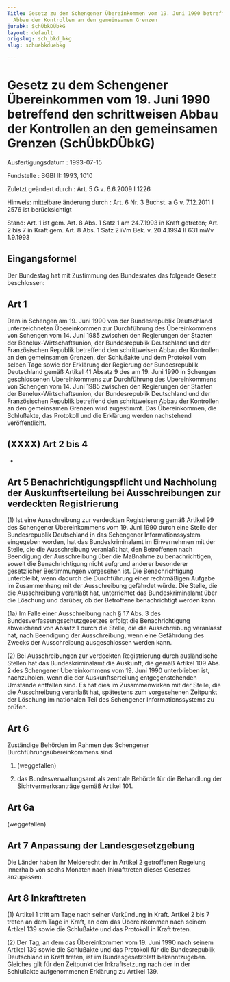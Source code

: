 ```yaml
---
Title: Gesetz zu dem Schengener Übereinkommen vom 19. Juni 1990 betreffend den schrittweisen
  Abbau der Kontrollen an den gemeinsamen Grenzen
jurabk: SchÜbkDÜbkG
layout: default
origslug: sch_bkd_bkg
slug: schuebkduebkg

---
```


# Gesetz zu dem Schengener Übereinkommen vom 19. Juni 1990 betreffend den schrittweisen Abbau der Kontrollen an den gemeinsamen Grenzen (SchÜbkDÜbkG)

Ausfertigungsdatum
:   1993-07-15

Fundstelle
:   BGBl II: 1993, 1010

Zuletzt geändert durch
:   Art. 5 G v. 6.6.2009 I 1226

Hinweis: mittelbare änderung durch
:   Art. 6 Nr. 3 Buchst. a G v. 7.12.2011 I 2576 ist berücksichtigt

Stand: Art. 1 ist gem. Art. 8 Abs. 1 Satz 1 am 24.7.1993 in Kraft getreten; Art. 2 bis 7 in Kraft gem. Art. 8 Abs. 1 Satz 2 iVm Bek. v. 20.4.1994 II 631 mWv 1.9.1993

## Eingangsformel

Der Bundestag hat mit Zustimmung des Bundesrates das folgende Gesetz
beschlossen:


## Art 1

Dem in Schengen am 19. Juni 1990 von der Bundesrepublik Deutschland
unterzeichneten Übereinkommen zur Durchführung des Übereinkommens von
Schengen vom 14. Juni 1985 zwischen den Regierungen der Staaten der
Benelux-Wirtschaftsunion, der Bundesrepublik Deutschland und der
Französischen Republik betreffend den schrittweisen Abbau der
Kontrollen an den gemeinsamen Grenzen, der Schlußakte und dem
Protokoll vom selben Tage sowie der Erklärung der Regierung der
Bundesrepublik Deutschland gemäß Artikel 41 Absatz 9 des am 19. Juni
1990 in Schengen geschlossenen Übereinkommens zur Durchführung des
Übereinkommens von Schengen vom 14. Juni 1985 zwischen den Regierungen
der Staaten der Benelux-Wirtschaftsunion, der Bundesrepublik
Deutschland und der Französischen Republik betreffend den
schrittweisen Abbau der Kontrollen an den gemeinsamen Grenzen wird
zugestimmt. Das Übereinkommen, die Schlußakte, das Protokoll und die
Erklärung werden nachstehend veröffentlicht.


## (XXXX) Art 2 bis 4

-


## Art 5 Benachrichtigungspflicht und Nachholung der Auskunftserteilung bei Ausschreibungen zur verdeckten Registrierung

(1) Ist eine Ausschreibung zur verdeckten Registrierung gemäß Artikel
99 des Schengener Übereinkommens vom 19. Juni 1990 durch eine Stelle
der Bundesrepublik Deutschland in das Schengener Informationssystem
eingegeben worden, hat das Bundeskriminalamt im Einvernehmen mit der
Stelle, die die Ausschreibung veranlaßt hat, den Betroffenen nach
Beendigung der Ausschreibung über die Maßnahme zu benachrichtigen,
soweit die Benachrichtigung nicht aufgrund anderer besonderer
gesetzlicher Bestimmungen vorgesehen ist. Die Benachrichtigung
unterbleibt, wenn dadurch die Durchführung einer rechtmäßigen Aufgabe
im Zusammenhang mit der Ausschreibung gefährdet würde. Die Stelle, die
die Ausschreibung veranlaßt hat, unterrichtet das Bundeskriminalamt
über die Löschung und darüber, ob der Betroffene benachrichtigt werden
kann.

(1a) Im Falle einer Ausschreibung nach § 17 Abs. 3 des
Bundesverfassungsschutzgesetzes erfolgt die Benachrichtigung
abweichend von Absatz 1 durch die Stelle, die die Ausschreibung
veranlasst hat, nach Beendigung der Ausschreibung, wenn eine
Gefährdung des Zwecks der Ausschreibung ausgeschlossen werden kann.

(2) Bei Ausschreibungen zur verdeckten Registrierung durch
ausländische Stellen hat das Bundeskriminalamt die Auskunft, die gemäß
Artikel 109 Abs. 2 des Schengener Übereinkommens vom 19. Juni 1990
unterblieben ist, nachzuholen, wenn die der Auskunftserteilung
entgegenstehenden Umstände entfallen sind. Es hat dies im
Zusammenwirken mit der Stelle, die die Ausschreibung veranlaßt hat,
spätestens zum vorgesehenen Zeitpunkt der Löschung im nationalen Teil
des Schengener Informationssystems zu prüfen.


## Art 6

Zuständige Behörden im Rahmen des Schengener
Durchführungsübereinkommens sind

1.  (weggefallen)


2.  das Bundesverwaltungsamt als zentrale Behörde für die Behandlung der
    Sichtvermerksanträge gemäß Artikel 101.





## Art 6a

(weggefallen)


## Art 7 Anpassung der Landesgesetzgebung

Die Länder haben ihr Melderecht der in Artikel 2 getroffenen Regelung
innerhalb von sechs Monaten nach Inkrafttreten dieses Gesetzes
anzupassen.


## Art 8 Inkrafttreten

(1) Artikel 1 tritt am Tage nach seiner Verkündung in Kraft. Artikel 2
bis 7 treten an dem Tage in Kraft, an dem das Übereinkommen nach
seinem Artikel 139 sowie die Schlußakte und das Protokoll in Kraft
treten.

(2) Der Tag, an dem das Übereinkommen vom 19. Juni 1990 nach seinem
Artikel 139 sowie die Schlußakte und das Protokoll für die
Bundesrepublik Deutschland in Kraft treten, ist im Bundesgesetzblatt
bekanntzugeben. Gleiches gilt für den Zeitpunkt der Inkraftsetzung
nach der in der Schlußakte aufgenommenen Erklärung zu Artikel 139.

